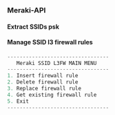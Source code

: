 ### Meraki-API

#### Extract SSIDs psk

#### Manage SSID l3 firewall rules

```python
---------------------------------
   Meraki SSID L3FW MAIN MENU
---------------------------------
1. Insert firewall rule
2. Delete firewall rule
3. Replace firewall rule
4. Get existing firewall rule
5. Exit
---------------------------------
```

